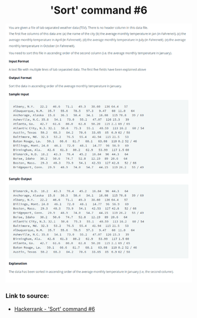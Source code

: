 <h1 align="center">'Sort' command #6</h1>

![alt text](https://github.com/matthew01lokiet/Github-repos-images/blob/main/Other/Bash/sort_command_%236.png)

### Link to source: 
- <a href="https://www.hackerrank.com/challenges/text-processing-sort-6/problem">Hackerrank - 'Sort' command #6</a>

